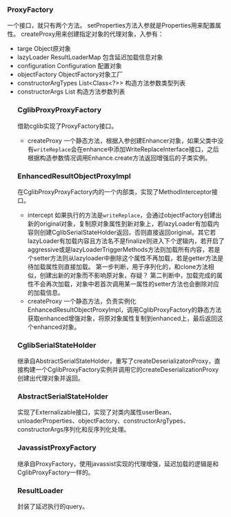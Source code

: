 ### ProxyFactory
一个接口，就只有两个方法。
setProperties方法入参就是Properties用来配置属性。
createProxy用来创建指定对象的代理对象，入参有：
-   targe Object原对象
-   lazyLoader ResultLoaderMap 包含延迟加载信息对象
-   configuration Configuration 配置对象
-   objectFactory ObjectFactory对象工厂
-   constructorArgTypes List<Class<?>> 构造方法参数类型列表
-   constructorArgs List<Object> 构造方法参数列表

### CglibProxyProxyFactory
借助cglib实现了ProxyFactory接口。
-   createProxy
    一个静态方法，根据入参创建Enhancer对象，如果父类中没有```writeReplace```会在enhance中添加WriteReplaceInterface接口，之后根据构造参数情况调用Enhance.create方法返回增强后的子类实例。
### EnhancedResultObjectProxyImpl
在CglibProxyProxyFactory内的一个内部类，实现了MethodInterceptor接口。
-   intercept
    如果执行的方法是```writeReplace```，会通过objectFactory创建出新的original对象，复制原对象属性到新对象上，若lazyLoader有加载内容则创建CglibSerialStateHolder返回，否则直接返回original。其它若lazyLoader有加载内容且方法名不是finalize则进入下个逻辑内，若开启了aggressive或是lazyLoaderTriggerMethods方法则加载所有内容，若是个setter方法则从lazyloader中删除这个属性不再加载，若是getter方法是待加载属性则直接加载。
第一步判断，用于序列化的，和clone方法相似，创建出新的对象而不影响原对象，存疑？
第二判断中，加载完成的属性不会再次加载，对象中若首次调用某一属性的setter方法也会删除对应的加载信息。
- createProxy
    一个静态方法，负责实例化EnhancedResultObjectProxyImpl，调用CglibProxyFactory的静态方法获取enhanced增强对象，将原对象属性复制到enhanced上，最后返回这个enhanced对象。

### CglibSerialStateHolder
继承自AbstractSerialStateHolder，重写了createDeserializatonProxy，直接构建一个CglibProxyFactory实例并调用它的createDeserializationProxy创建出代理对象并返回。

### AbstractSerialStateHolder
实现了Externalizable接口，实现了对类内属性userBean、unloaderProperties、objectFactory、constructorArgTypes、constructorArgs序列化和反序列化处理。

### JavassistProxyFactory
继承自ProxyFactory，使用javassist实现的代理增强，延迟加载的逻辑是和CglibProxyFactory一样的。

### ResultLoader
封装了延迟执行的query。

